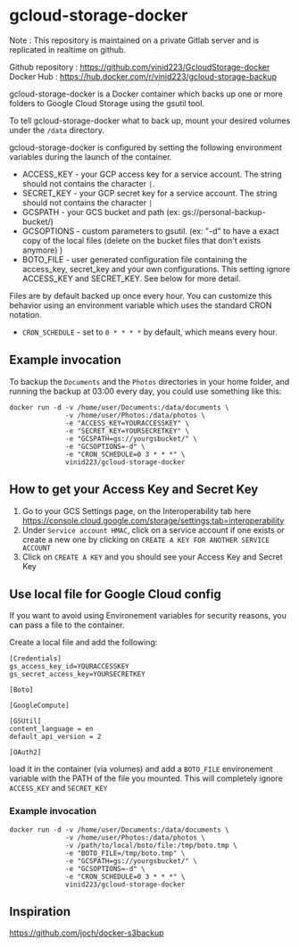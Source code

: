 # gcloud-storage-docker

Note : This repository is maintained on a private Gitlab server and is replicated in realtime on github.

Github repository : https://github.com/vinid223/GcloudStorage-docker
Docker Hub : https://hub.docker.com/r/vinid223/gcloud-storage-backup

gcloud-storage-docker is a Docker container which backs up one or more folders to Google Cloud Storage using the gsutil tool.

To tell gcloud-storage-docker what to back up, mount your desired volumes under the `/data` directory.

gcloud-storage-docker is configured by setting the following environment variables during
the launch of the container.

- ACCESS_KEY - your GCP access key for a service account. The string should not contains the character `|`.
- SECRET_KEY - your GCP secret key for a service account. The string should not contains the character `|`
- GCSPATH - your GCS bucket and path (ex: gs://personal-backup-bucket/)
- GCSOPTIONS - custom parameters to gsutil. (ex: "-d" to have a exact copy of the local files (delete on the bucket files that don't exists anymore) )
- BOTO_FILE - user generated configuration file containing the access_key, secret_key and your own configurations. This setting ignore ACCESS_KEY and SECRET_KEY. See below for more detail.

Files are by default backed up once every hour. You can customize this behavior
using an environment variable which uses the standard CRON notation.

- `CRON_SCHEDULE` - set to `0 * * * *` by default, which means every hour.

## Example invocation

To backup the `Documents` and the `Photos` directories in your home folder, and
running the backup at 03:00 every day, you could use something like this:

```
docker run -d -v /home/user/Documents:/data/documents \ 
              -v /home/user/Photos:/data/photos \ 
              -e "ACCESS_KEY=YOURACCESSKEY" \ 
              -e "SECRET_KEY=YOURSECRETKEY" \ 
              -e "GCSPATH=gs://yourgsbucket/" \ 
              -e "GCSOPTIONS=-d" \ 
              -e "CRON_SCHEDULE=0 3 * * *" \ 
              vinid223/gcloud-storage-docker 
```

## How to get your Access Key and Secret Key

1. Go to your GCS Settings page, on the Interoperability tab here https://console.cloud.google.com/storage/settings;tab=interoperability
2. Under `Service account HMAC`, click on a service account if one exists or create a new one by clicking on `CREATE A KEY FOR ANOTHER SERVICE ACCOUNT`
3. Click on `CREATE A KEY` and you should see your Access Key and Secret Key

## Use local file for Google Cloud config

If you want to avoid using Environement variables for security reasons, you can pass a file to the container. 

Create a local file and add the following:

```
[Credentials]
gs_access_key_id=YOURACCESSKEY
gs_secret_access_key=YOURSECRETKEY

[Boto]

[GoogleCompute]

[GSUtil]
content_language = en
default_api_version = 2

[OAuth2]
```

load it in the container (via volumes) and add a `BOTO_FILE` environement variable with the PATH of the file you mounted. 
This will completely ignore `ACCESS_KEY` and `SECRET_KEY`

### Example invocation

```
docker run -d -v /home/user/Documents:/data/documents \ 
              -v /home/user/Photos:/data/photos \ 
              -v /path/to/local/boto/file:/tmp/boto.tmp \ 
              -e "BOTO_FILE=/tmp/boto.tmp" \ 
              -e "GCSPATH=gs://yourgsbucket/" \ 
              -e "GCSOPTIONS=-d" \ 
              -e "CRON_SCHEDULE=0 3 * * *" \ 
              vinid223/gcloud-storage-docker 
```

## Inspiration
https://github.com/joch/docker-s3backup

